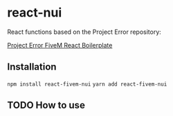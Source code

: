 # react-nui

React functions based on the Project Error repository:

[ Project Error FiveM React Boilerplate](https://github.com/project-error/fivem-react-boilerplate-lua)

## Installation

``npm install react-fivem-nui``
``yarn add react-fivem-nui``

## TODO How to use




